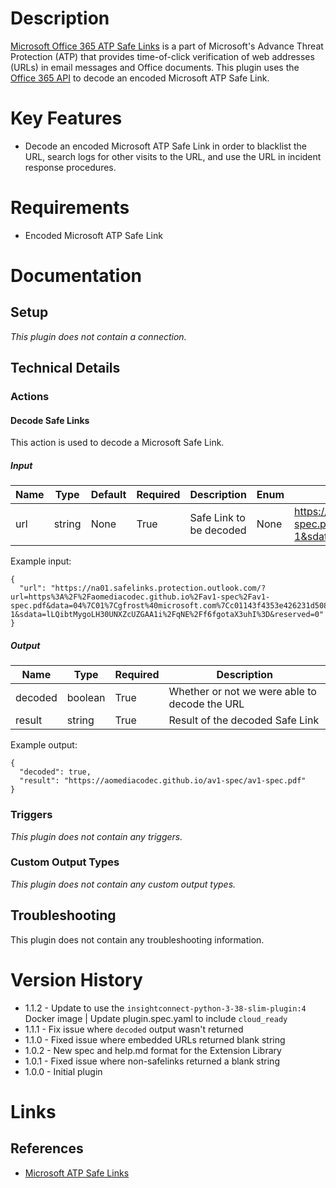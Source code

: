 # Description

[Microsoft Office 365 ATP Safe Links](https://docs.microsoft.com/en-us/office365/securitycompliance/atp-safe-links) is a part of Microsoft's Advance Threat Protection (ATP) that provides time-of-click verification of web addresses (URLs) in email messages and Office documents. This plugin uses the [Office 365 API](https://docs.microsoft.com/en-us/office/office-365-management-api/office-365-management-activity-api-schema) to decode an encoded Microsoft ATP Safe Link.

# Key Features

* Decode an encoded Microsoft ATP Safe Link in order to blacklist the URL, search logs for other visits to the URL, and use the URL in incident response procedures.

# Requirements

* Encoded Microsoft ATP Safe Link

# Documentation

## Setup

_This plugin does not contain a connection._

## Technical Details

### Actions

#### Decode Safe Links

This action is used to decode a Microsoft Safe Link.

##### Input

|Name|Type|Default|Required|Description|Enum|Example|
|----|----|-------|--------|-----------|----|-------|
|url|string|None|True|Safe Link to be decoded|None|https://na01.safelinks.protection.outlook.com/?url=https%3A%2F%2Faomediacodec.github.io%2Fav1-spec%2Fav1-spec.pdf&data=04%7C01%7Cgfrost%40microsoft.com%7Cc01143f4353e426231d508d590e3a9c1%7C72f988bf86f141af91ab2d7cd011db47%7C1%7C1%7C636574229902920663%7CUnknown%7CTWFpbGZsb3d8eyJWIjoiMC4wLjAwMDAiLCJQIjoiV2luMzIiLCJBTiI6Ik1haWwifQ%3D%3D%7C-1&sdata=lLQibtMygoLH30UNXZcUZGAA1i%2FqNE%2Ff6fgotaX3uhI%3D&reserved=0|

Example input:

```
{
  "url": "https://na01.safelinks.protection.outlook.com/?url=https%3A%2F%2Faomediacodec.github.io%2Fav1-spec%2Fav1-spec.pdf&data=04%7C01%7Cgfrost%40microsoft.com%7Cc01143f4353e426231d508d590e3a9c1%7C72f988bf86f141af91ab2d7cd011db47%7C1%7C1%7C636574229902920663%7CUnknown%7CTWFpbGZsb3d8eyJWIjoiMC4wLjAwMDAiLCJQIjoiV2luMzIiLCJBTiI6Ik1haWwifQ%3D%3D%7C-1&sdata=lLQibtMygoLH30UNXZcUZGAA1i%2FqNE%2Ff6fgotaX3uhI%3D&reserved=0"
}
```

##### Output

|Name|Type|Required|Description|
|----|----|--------|-----------|
|decoded|boolean|True|Whether or not we were able to decode the URL|
|result|string|True|Result of the decoded Safe Link|

Example output:

```
{
  "decoded": true,
  "result": "https://aomediacodec.github.io/av1-spec/av1-spec.pdf"
}
```

### Triggers

_This plugin does not contain any triggers._

### Custom Output Types

_This plugin does not contain any custom output types._

## Troubleshooting

This plugin does not contain any troubleshooting information.

# Version History

* 1.1.2 - Update to use the `insightconnect-python-3-38-slim-plugin:4` Docker image | Update plugin.spec.yaml to include `cloud_ready`
* 1.1.1 - Fix issue where `decoded` output wasn't returned
* 1.1.0 - Fixed issue where embedded URLs returned blank string
* 1.0.2 - New spec and help.md format for the Extension Library
* 1.0.1 - Fixed issue where non-safelinks returned a blank string
* 1.0.0 - Initial plugin

# Links

## References

* [Microsoft ATP Safe Links](https://docs.microsoft.com/en-us/office365/securitycompliance/atp-safe-links)
